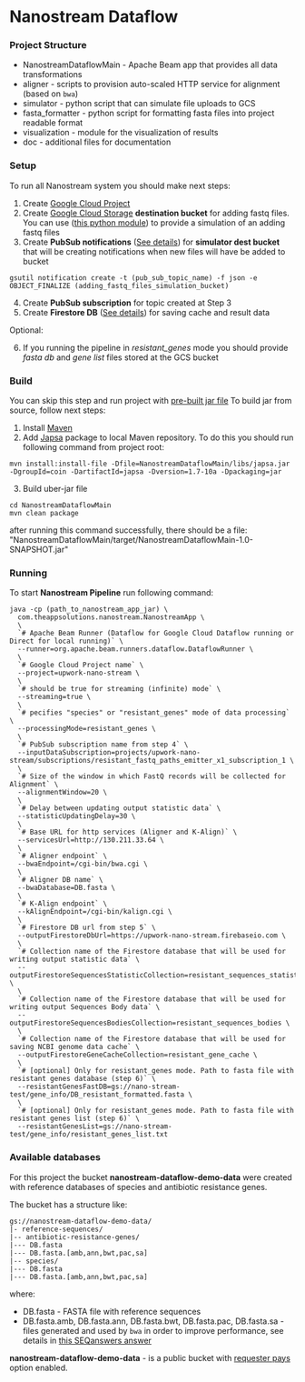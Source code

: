 # Nanostream Dataflow

### Project Structure
- NanostreamDataflowMain - Apache Beam app that provides all data transformations
- aligner - scripts to provision auto-scaled HTTP service for alignment (based on `bwa`)
- simulator - python script that can simulate file uploads to GCS
- fasta_formatter - python script for formatting fasta files into project readable format
- visualization - module for the visualization of results
- doc - additional files for documentation

### Setup

To run all Nanostream system you should make next steps:
1) Create [Google Cloud Project](https://cloud.google.com/)
2) Create [Google Cloud Storage](https://cloud.google.com/storage/) **destination bucket** for adding fastq files. 
You can use ([this python module](https://github.com/allenday/nanostream-dataflow/blob/master/simulator)) to provide a simulation of an adding fastq files
3) Create **PubSub notifications**  ([See details](https://cloud.google.com/storage/docs/pubsub-notifications)) for **simulator dest bucket** that will be creating notifications when new files will have be added to bucket
```
gsutil notification create -t (pub_sub_topic_name) -f json -e OBJECT_FINALIZE (adding_fastq_files_simulation_bucket)
```
4) Create **PubSub subscription** for topic created at Step 3
5) Create **Firestore DB** ([See details](https://firebase.google.com/products/firestore/)) for saving cache and result data

Optional:

6) If you running the pipeline in *resistant_genes* mode you should provide *fasta db* and *gene list* files stored at the GCS bucket

### Build
You can skip this step and run project with [pre-built jar file](https://github.com/allenday/nanostream-dataflow/blob/master/NanostreamDataflowMain/build/)
To build jar from source, follow next steps:
1) Install [Maven](https://maven.apache.org/install.html)
2) Add [Japsa](https://github.com/mdcao/japsa) package to local Maven repository. To do this you should run following command from project root:
```
mvn install:install-file -Dfile=NanostreamDataflowMain/libs/japsa.jar -DgroupId=coin -DartifactId=japsa -Dversion=1.7-10a -Dpackaging=jar
```
3) Build uber-jar file
```
cd NanostreamDataflowMain
mvn clean package
```
after running this command successfully, there should be a file:
"NanostreamDataflowMain/target/NanostreamDataflowMain-1.0-SNAPSHOT.jar"

### Running
To start **Nanostream Pipeline** run following command:
```
java -cp (path_to_nanostream_app_jar) \
  com.theappsolutions.nanostream.NanostreamApp \
  \
  `# Apache Beam Runner (Dataflow for Google Cloud Dataflow running or Direct for local running)` \
  --runner=org.apache.beam.runners.dataflow.DataflowRunner \
  \
  `# Google Cloud Project name` \
  --project=upwork-nano-stream \
  \
  `# should be true for streaming (infinite) mode` \
  --streaming=true \
  \
  `# pecifies "species" or "resistant_genes" mode of data processing` \
  --processingMode=resistant_genes \
  \
  `# PubSub subscription name from step 4` \
  --inputDataSubscription=projects/upwork-nano-stream/subscriptions/resistant_fastq_paths_emitter_x1_subscription_1 \
  \
  `# Size of the window in which FastQ records will be collected for Alignment` \
  --alignmentWindow=20 \
  \
  `# Delay between updating output statistic data` \
  --statisticUpdatingDelay=30 \
  \
  `# Base URL for http services (Aligner and K-Align)` \
  --servicesUrl=http://130.211.33.64 \
  \
  `# Aligner endpoint` \
  --bwaEndpoint=/cgi-bin/bwa.cgi \
  \
  `# Aligner DB name` \
  --bwaDatabase=DB.fasta \ 
  \
  `# K-Align endpoint` \
  --kAlignEndpoint=/cgi-bin/kalign.cgi \
  \
  `# Firestore DB url from step 5` \
  --outputFirestoreDbUrl=https://upwork-nano-stream.firebaseio.com \
  \
  `# Collection name of the Firestore database that will be used for writing output statistic data` \
  --outputFirestoreSequencesStatisticCollection=resistant_sequences_statistic \
  \
  `# Collection name of the Firestore database that will be used for writing output Sequences Body data` \
  --outputFirestoreSequencesBodiesCollection=resistant_sequences_bodies \
  \
  `# Collection name of the Firestore database that will be used for saving NCBI genome data cache` \
  --outputFirestoreGeneCacheCollection=resistant_gene_cache \
  \
  `# [optional] Only for resistant_genes mode. Path to fasta file with resistant genes database (step 6)` \
  --resistantGenesFastDB=gs://nano-stream-test/gene_info/DB_resistant_formatted.fasta \
  \
  `# [optional] Only for resistant_genes mode. Path to fasta file with resistant genes list (step 6)` \
  --resistantGenesList=gs://nano-stream-test/gene_info/resistant_genes_list.txt 
```

### Available databases
For this project the bucket **nanostream-dataflow-demo-data** were created
with reference databases of species and antibiotic resistance genes.

The bucket has a structure like:
```
gs://nanostream-dataflow-demo-data/
|- reference-sequences/
|-- antibiotic-resistance-genes/
|--- DB.fasta
|--- DB.fasta.[amb,ann,bwt,pac,sa]
|-- species/
|--- DB.fasta
|--- DB.fasta.[amb,ann,bwt,pac,sa]
```
where:
- DB.fasta - FASTA file with reference sequences
- DB.fasta.amb, DB.fasta.ann, DB.fasta.bwt, DB.fasta.pac, DB.fasta.sa - files generated and used by `bwa` in order to improve performance, see details in [this SEQanswers answer](http://seqanswers.com/forums/showpost.php?s=06f0dadc73bdf687f265a94c8217d0bd&p=90992&postcount=2)

**nanostream-dataflow-demo-data** - is a public bucket with [requester pays](https://cloud.google.com/storage/docs/requester-pays) option enabled.

